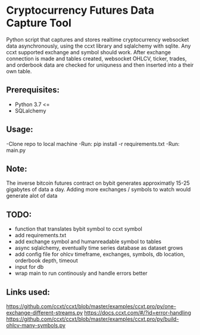 # Cryptocurrency Futures Data Capture Tool

Python script that captures and stores realtime cryptocurrency websocket data asynchronously, using the ccxt library and sqlalchemy with sqlite. Any ccxt supported exchange and symbol should work. After exchange connection is made and tables created, websocket OHLCV, ticker, trades, and orderbook data are checked for uniquness and then inserted into a their own table.

## Prerequisites:
- Python 3.7 <=
- SQLalchemy

## Usage:
-Clone repo to local machine
-Run: pip install -r requirements.txt
-Run: main.py

## Note:
The inverse bitcoin futures contract on bybit generates approximatly 15-25 gigabytes of data a day.
Adding more exchanges / symbols to watch would generate alot of data 

## TODO:
- function that translates bybit symbol to ccxt symbol
- add requirements.txt
- add exchange symbol and humanreadable symbol to tables
- async sqlalchemy, eventually time series database as dataset grows
- add config file for ohlcv timeframe, exchanges, symbols, db location, orderbook depth, timeout
- input for db
- wrap main to run continously and handle errors better

## Links used:
https://github.com/ccxt/ccxt/blob/master/examples/ccxt.pro/py/one-exchange-different-streams.py
https://docs.ccxt.com/#/?id=error-handling
https://github.com/ccxt/ccxt/blob/master/examples/ccxt.pro/py/build-ohlcv-many-symbols.py

